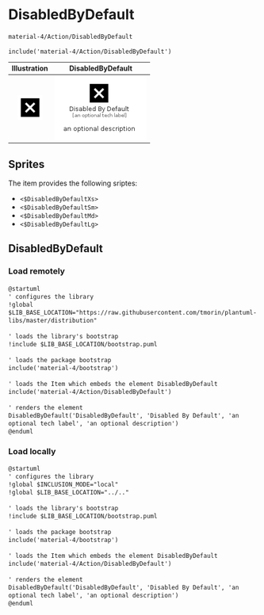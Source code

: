 # DisabledByDefault


```text
material-4/Action/DisabledByDefault
```

```text
include('material-4/Action/DisabledByDefault')
```



| Illustration | DisabledByDefault |
| :---: | :---: |
| ![illustration for Illustration](../../material-4/Action/DisabledByDefault.png) | ![illustration for DisabledByDefault](../../material-4/Action/DisabledByDefault.Local.png) |



## Sprites
The item provides the following sriptes:

- `<$DisabledByDefaultXs>`
- `<$DisabledByDefaultSm>`
- `<$DisabledByDefaultMd>`
- `<$DisabledByDefaultLg>`





## DisabledByDefault

### Load remotely
```plantuml
@startuml
' configures the library
!global $LIB_BASE_LOCATION="https://raw.githubusercontent.com/tmorin/plantuml-libs/master/distribution"

' loads the library's bootstrap
!include $LIB_BASE_LOCATION/bootstrap.puml

' loads the package bootstrap
include('material-4/bootstrap')

' loads the Item which embeds the element DisabledByDefault
include('material-4/Action/DisabledByDefault')

' renders the element
DisabledByDefault('DisabledByDefault', 'Disabled By Default', 'an optional tech label', 'an optional description')
@enduml
```

### Load locally
```plantuml
@startuml
' configures the library
!global $INCLUSION_MODE="local"
!global $LIB_BASE_LOCATION="../.."

' loads the library's bootstrap
!include $LIB_BASE_LOCATION/bootstrap.puml

' loads the package bootstrap
include('material-4/bootstrap')

' loads the Item which embeds the element DisabledByDefault
include('material-4/Action/DisabledByDefault')

' renders the element
DisabledByDefault('DisabledByDefault', 'Disabled By Default', 'an optional tech label', 'an optional description')
@enduml
```

